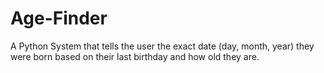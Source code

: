 # Age-Finder
A Python System that tells the user the exact date (day, month, year) they were born based on their last birthday and how old they are.
